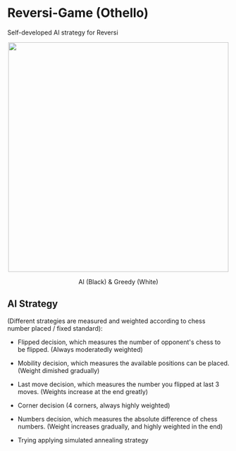 # Reversi-Game (Othello)
Self-developed AI strategy for Reversi
<br/>
<p align="center">
  <img width="500" height="522" src="/../master/Images/demo.gif?raw=true"/>
  
  <p align="center">AI (Black) & Greedy (White)</p>
</p>



AI Strategy
-------
(Different strategies are measured and weighted according to chess number placed / fixed standard):

* Flipped decision, which measures the number of opponent's chess to be flipped. (Always moderatedly weighted)

* Mobility decision, which measures the available positions can be placed. (Weight dimished gradually)

* Last move decision, which measures the number you flipped at last 3 moves. (Weights increase at the end greatly)

* Corner decision (4 corners, always highly weighted)

* Numbers decision, which measures the absolute difference of chess numbers. (Weight increases gradually, and highly weighted in the end)

* Trying applying simulated annealing strategy
